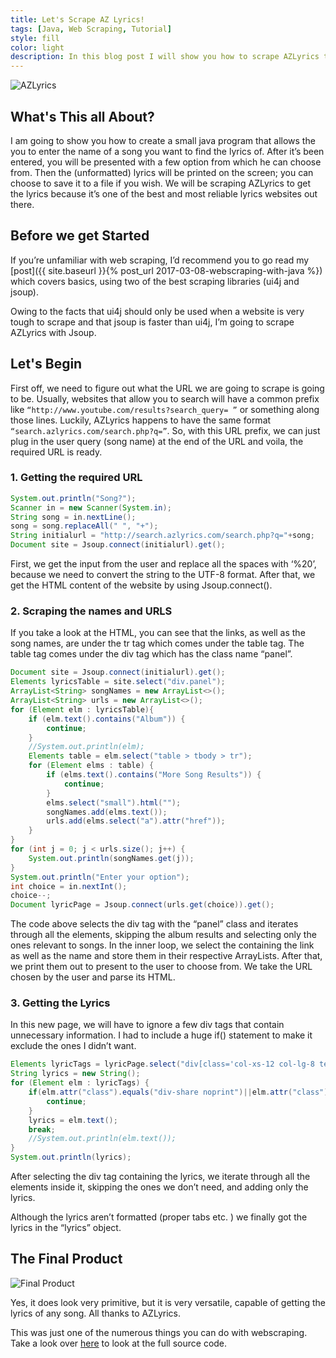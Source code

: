 ```yaml
---
title: Let's Scrape AZ Lyrics!
tags: [Java, Web Scraping, Tutorial]
style: fill
color: light
description: In this blog post I will show you how to scrape AZLyrics to get the lyrics of any song you want instantly.
---
```


![AZLyrics]({{site.baseurl}}/images/azlyrics/feature.jpg)

## What's This all About?

I am going to show you how to create a small java program that allows the you to enter the name of a song you want to find the lyrics of. After it’s been entered, you will be presented with a few option from which he can choose from. Then the (unformatted) lyrics will be printed on the screen; you can choose to save it to a file if you wish. We will be scraping AZLyrics to get the lyrics because it’s one of the best and most reliable lyrics websites out there.

## Before we get Started

If you’re unfamiliar with web scraping, I’d recommend you to go read my [post]({{ site.baseurl }}{% post_url 2017-03-08-webscraping-with-java %}) which covers basics, using two of the best scraping libraries (ui4j and jsoup).

Owing to the facts that ui4j should only be used when a website is very tough to scrape and that jsoup is faster than ui4j, I’m going to scrape AZLyrics with Jsoup.

## Let's Begin

First off, we need to figure out what the URL we are going to scrape is going to be. Usually, websites that allow you to search will have a common prefix like `“http://www.youtube.com/results?search_query= ”` or something along those lines. Luckily, AZLyrics happens to have the same format `“search.azlyrics.com/search.php?q=”`. So, with this URL prefix, we can just plug in the user query (song name) at the end of the URL and voila, the required URL is ready.

### 1. Getting the required URL

```java
System.out.println("Song?");
Scanner in = new Scanner(System.in);
String song = in.nextLine();
song = song.replaceAll(" ", "+");
String initialurl = "http://search.azlyrics.com/search.php?q="+song;
Document site = Jsoup.connect(initialurl).get();
```

First, we get the input from the user and replace all the spaces with ‘%20’, because we need to convert the string to the UTF-8 format. After that, we get the HTML content of the website by using Jsoup.connect().

### 2. Scraping the names and URLS

If you take a look at the HTML, you can see that the links, as well as the song names, are under the tr tag which comes under the table tag. The table tag comes under the div tag which has the class name “panel”.

```java
Document site = Jsoup.connect(initialurl).get();
Elements lyricsTable = site.select("div.panel");
ArrayList<String> songNames = new ArrayList<>();
ArrayList<String> urls = new ArrayList<>();
for (Element elm : lyricsTable){
    if (elm.text().contains("Album")) {
        continue;
    }
    //System.out.println(elm);
    Elements table = elm.select("table > tbody > tr");
    for (Element elms : table) {
        if (elms.text().contains("More Song Results")) {
            continue;
        }
        elms.select("small").html("");
        songNames.add(elms.text());
        urls.add(elms.select("a").attr("href"));
    }
}
for (int j = 0; j < urls.size(); j++) {
    System.out.println(songNames.get(j));
}
System.out.println("Enter your option");
int choice = in.nextInt();
choice--;
Document lyricPage = Jsoup.connect(urls.get(choice)).get();
```

The code above selects the div tag with the “panel” class and iterates through all the elements, skipping the album results and selecting only the ones relevant to songs. In the inner loop, we select the containing the link as well as the name and store them in their respective ArrayLists. After that, we print them out to present to the user to choose from. We take the URL chosen by the user and parse its HTML.

### 3. Getting the Lyrics

In this new page, we will have to ignore a few div tags that contain unnecessary information. I had to include a huge if() statement to make it exclude the ones I didn’t want.

```java
Elements lyricTags = lyricPage.select("div[class='col-xs-12 col-lg-8 text-center']>div");
String lyrics = new String();
for (Element elm : lyricTags) {
    if(elm.attr("class").equals("div-share noprint")||elm.attr("class").equals("collapse noprint")||elm.attr("class").equals("panel album-panel noprint")||elm.attr("class").equals("noprint")||elm.attr("class").equals("smt")||elm.attr("class").equals("hidden")||elm.attr("class").equals("smt noprint")||elm.attr("class").equals("div-share")||elm.attr("class").equals("lyricsh")||elm.attr("class").equals("ringtone")) {
        continue;
    }
    lyrics = elm.text();
    break;
    //System.out.println(elm.text());
}
System.out.println(lyrics);
```

After selecting the div tag containing the lyrics, we iterate through all the elements inside it, skipping the ones we don’t need, and adding only the lyrics.

Although the lyrics aren’t formatted (proper tabs etc. ) we finally got the lyrics in the “lyrics” object.

## The Final Product

![Final Product]({{site.baseurl}}/images/azlyrics/output.png)

Yes, it does look very primitive, but it is very versatile, capable of getting the lyrics of any song. All thanks to AZLyrics.

This was just one of the numerous things you can do with webscraping. Take a look over [here](https://github.com/AakashSasikumar/Blog/tree/master/webscraping/AZLyrics) to look at the full source code.